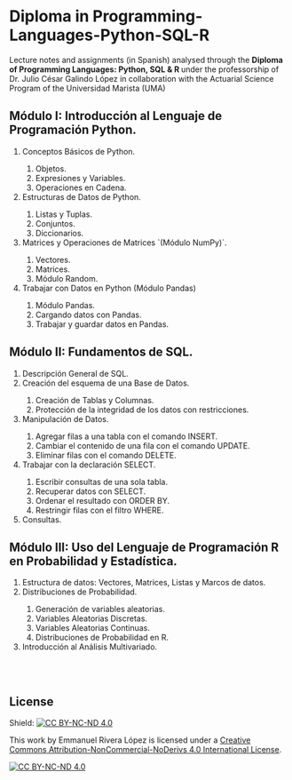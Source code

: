 # Diploma in Programming-Languages-Python-SQL-R
Lecture notes and assignments (in Spanish) analysed through the <b> Diploma of Programming Languages: Python, SQL & R </b> under the professorship of Dr. Julio César Galindo López in collaboration with the Actuarial Science Program of the Universidad Marista (UMA)

## **Módulo I: Introducción al Lenguaje de Programación Python.**
<ol>
  <li> Conceptos Básicos de Python. </li>
    <ol>
    <li> Objetos.</li>
    <li> Expresiones y Variables.</li>
    <li> Operaciones en Cadena.</li>
    </ol>
  <li> Estructuras de Datos de Python. </li>
    <ol>
    <li> Listas y Tuplas.</li>
    <li> Conjuntos.</li>
    <li> Diccionarios.</li>
    </ol>
  <li> Matrices y Operaciones de Matrices `(Módulo NumPy)`.</li>
    <ol>
    <li> Vectores.</li>
    <li> Matrices.</li>
    <li> Módulo Random.</li>
    </ol>
  <li> Trabajar con Datos en Python (Módulo Pandas)</li>
    <ol>
    <li> Módulo Pandas.</li>
    <li> Cargando datos con Pandas. </li>
    <li> Trabajar y guardar datos en Pandas.</li>
    </ol>
</ol>

## **Módulo II: Fundamentos de SQL.**
<ol>
  <li> Descripción General de SQL.</li>
  <li> Creación del esquema de una Base de Datos.</li>
    <ol>
    <li> Creación de Tablas y Columnas. </li>
    <li> Protección de la integridad de los datos con restricciones. </li>
    </ol>
  <li> Manipulación de Datos. </li>
    <ol>
    <li> Agregar filas a una tabla con el comando INSERT.</li>
    <li> Cambiar el contenido de una fila con el comando UPDATE.</li>
    <li> Eliminar filas con el comando DELETE.</li>
    </ol>
  <li> Trabajar con la declaración SELECT.</li>
    <ol>
    <li> Escribir consultas de una sola tabla.</li>
    <li> Recuperar datos con SELECT. </li>
    <li> Ordenar el resultado con ORDER BY.</li>
    <li> Restringir filas con el filtro WHERE.</li>
    </ol>
  <li> Consultas. </li>
</ol>

## **Módulo III: Uso del Lenguaje de Programación R en Probabilidad y Estadística.**
<ol>
  <li> Estructura de datos: Vectores, Matrices, Listas y Marcos de datos.</li>
  <li> Distribuciones de Probabilidad.</li>
    <ol>
    <li> Generación de variables aleatorias.</li>
    <li> Variables Aleatorias Discretas.</li>
    <li> Variables Aleatorias Continuas.</li>
    <li> Distribuciones de Probabilidad en R.</li>
    </ol>
  <li> Introducción al Análisis Multivariado.</li>
</ol>
<br><br>

## **License**
Shield: [![CC BY-NC-ND 4.0][cc-by-nc-nd-shield]][cc-by-nc-nd]

This work by <span xmlns:cc="http://creativecommons.org/ns#" property="cc:attributionName">Emmanuel Rivera López </span> is licensed under a
[Creative Commons Attribution-NonCommercial-NoDerivs 4.0 International License][cc-by-nc-nd].

[![CC BY-NC-ND 4.0][cc-by-nc-nd-image]][cc-by-nc-nd]

[cc-by-nc-nd]: http://creativecommons.org/licenses/by-nc-nd/4.0/
[cc-by-nc-nd-image]: https://licensebuttons.net/l/by-nc-nd/4.0/88x31.png
[cc-by-nc-nd-shield]: https://img.shields.io/badge/License-CC%20BY--NC--ND%204.0-lightgrey.svg
